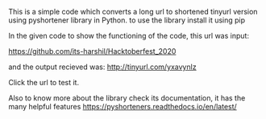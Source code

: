 This is a simple code which converts a long url to shortened tinyurl version using pyshortener library in Python.
to use the library install it using pip

In the given code
to show the functioning of the code, this url was input:

https://github.com/its-harshil/Hacktoberfest_2020

and the output recieved was:
http://tinyurl.com/yxavynlz

Click the url to test it.

Also to know more about the library check its documentation, it has the many helpful features
https://pyshorteners.readthedocs.io/en/latest/
